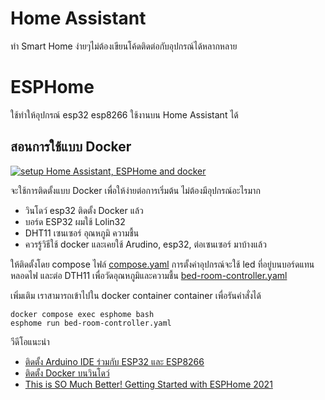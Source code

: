 # Home Assistant
ทำ Smart Home ง่ายๆไม่ต้องเขียนโค้ดติดต่อกับอุปกรณ์ได้หลากหลาย
# ESPHome
ใช้ทำให้อุปกรณ์ esp32 esp8266 ใช้งานบน Home Assistant ได้

## สอนการใช้แบบ Docker

[![setup Home Assistant, ESPHome and docker ](https://img.youtube.com/vi/mCRQKCA8ZWw/0.jpg)](https://youtu.be/mCRQKCA8ZWw "ทำ Smart Home ด้วย Home Assistant แบบ Container เบื้องต้น")

จะใช้การติดตั้งแบบ Docker เพื่อให้ง่ายต่อการเริ่มต้น ไม่ต้องมีอุปกรณ์อะไรมาก 
- วินโดว์ esp32 ติดตั้ง Docker แล้ว
- บอร์ด ESP32 ผมใช้ Lolin32
- DHT11 เซนเซอร์ อุณหภูมิ ความชื้น
- ควรรู้วิธีใช้ docker และเคยใช้ Arudino, esp32, ต่อเซนเซอร์ มาบ้างแล้ว

ให้ติดตั้งโดย compose ไฟล์ [compose.yaml](./compose-with-esphome.yaml)
การตั้งค่าอุปกรณ์จะใช้ led ที่อยู่บนบอร์ดแทนหลอดไฟ และต่อ DTH11 เพื่อวัดอุณหภูมิและความชื้น
[bed-room-controller.yaml](./bed-room-controller.yaml)


เพิ่มเติม เราสามารถเข้าไปใน docker container container เพื่อรันคำสั่งได้
```
docker compose exec esphome bash
esphome run bed-room-controller.yaml
```

วีดีโอแนะนำ
- [ติดตั้ง Arduino IDE ร่วมกับ ESP32 และ ESP8266](https://youtu.be/6gjpvlK6cdA)
- [ติดตั้ง Docker บนวินโดว์](https://www.youtube.com/watch?v=8g_GwM60MaU&list=PLWMbTFbTi55P6Vzv9a-un9oFZY-PwMj98)
- [This is SO Much Better! Getting Started with ESPHome 2021](https://www.youtube.com/watch?v=iufph4dF3YU)


